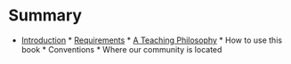 # Summary

* [Introduction](introduction.md)
      * [Requirements](requirements.md)
      * [A Teaching Philosophy](a-teaching-philosophy.md)
      * How to use this book
      * Conventions
      * Where our community is located 

